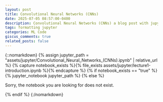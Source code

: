 ```yaml
---
layout: post
title: Convolutional Neural Networks (CNNs)
date: 2025-07-05 08:57:00-0400
description: Convolutional Neural Networks (CNNs) a blog post with jupyter notebook
tags: formatting jupyter
categories: ML Code
giscus_comments: true
related_posts: false
---
```


{::nomarkdown}
{% assign jupyter_path = "assets/jupyter/Convolutional_Neural_Networks_(CNNs).ipynb" | relative_url %}
{% capture notebook_exists %}{% file_exists assets/jupyter/lecture1-introduction.ipynb %}{% endcapture %}
{% if notebook_exists == "true" %}
{% jupyter_notebook jupyter_path %}
{% else %}

<p>Sorry, the notebook you are looking for does not exist.</p>
{% endif %}
{:/nomarkdown}
